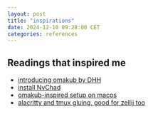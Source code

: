 ```yaml
---
layout: post
title: "inspirations"
date: 2024-12-10 09:28:00 CET
categories: references
---
```


## Readings that inspired me

* [introducing omakub by DHH](https://world.hey.com/dhh/introducing-omakub-354db366)
* [install NvChad](https://docs.rockylinux.org/books/nvchad/install_nvchad/)
* [omakub-inspired setup on macos](https://dylancastillo.co/til/install-alacritty-and-zellij-in-macos.html)
* [alacritty and tmux gluing, good for zellij too](https://jonfpersson.github.io/Code-Crust/productivity/2023/01/11/Configuring-terminal-tools.html)
